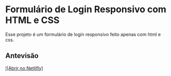 # Formulário de Login Responsivo com HTML e CSS

Esse projeto é um formulário de login responsivo feito apenas com html e css.

## Antevisão

[![Abrir no Netlifly]](https://competent-yalow-656e04.netlify.app/)
